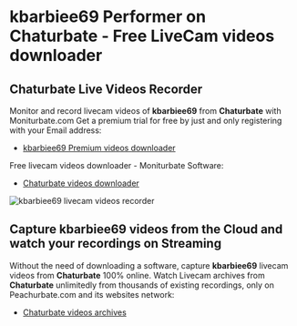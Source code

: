 # kbarbiee69 Performer on Chaturbate - Free LiveCam videos downloader

## Chaturbate Live Videos Recorder

Monitor and record livecam videos of **kbarbiee69** from **Chaturbate** with Moniturbate.com
Get a premium trial for free by just and only registering with your Email address:
* [kbarbiee69 Premium videos downloader](https://moniturbate.com/request-demo-licence-key.html)

Free livecam videos downloader - Moniturbate Software:
* [Chaturbate videos downloader](https://moniturbate.com/moniturbate-download-software.html)

![kbarbiee69 livecam videos recorder](https://peachurnet.com/templates/moniturbate-software.png)


## Capture kbarbiee69 videos from the Cloud and watch your recordings on Streaming

Without the need of downloading a software, capture **kbarbiee69** livecam videos from **Chaturbate** 100% online.
Watch Livecam archives from **Chaturbate** unlimitedly from thousands of existing recordings, only on Peachurbate.com and its websites network:
* [Chaturbate videos archives](https://peachurnet.com/)